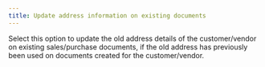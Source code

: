 ```yaml
---
title: Update address information on existing documents
---
```



Select this option to update the old address details of the customer/vendor  on existing sales/purchase documents, if the old address has previously  been used on documents created for the customer/vendor.
